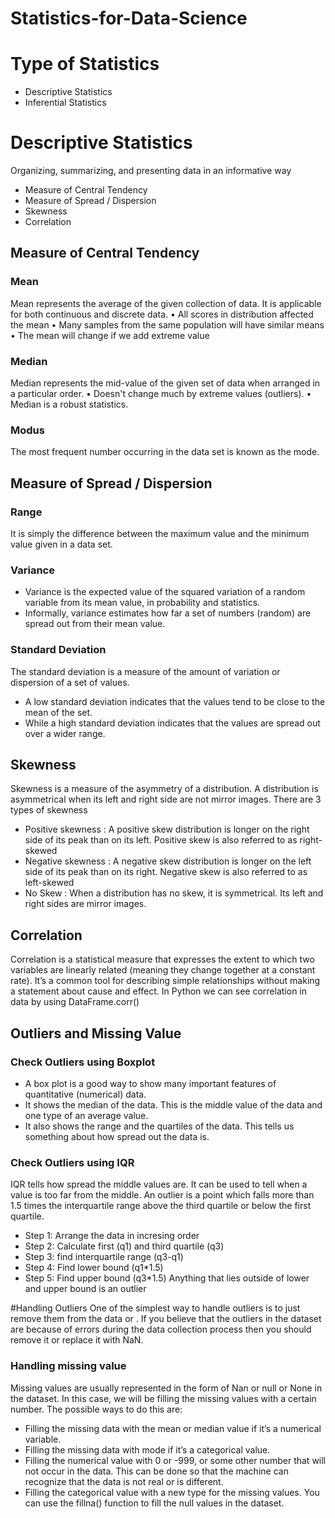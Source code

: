 # Statistics-for-Data-Science
# Type of Statistics
-	Descriptive Statistics
-	Inferential Statistics
# Descriptive Statistics
Organizing, summarizing, and presenting data in an informative way
-	Measure of Central Tendency
-	Measure of Spread / Dispersion
-	Skewness
-	Correlation
## Measure of Central Tendency
### Mean
Mean represents the average of the given collection of data. It is applicable for both continuous and discrete data.
•	All scores in distribution affected the mean
•	Many samples from the same population will have similar means
•	The mean will change if we add extreme value
### Median
Median represents the mid-value of the given set of data when arranged in a particular order.
•	Doesn't change much by extreme values (outliers).
•	Median is a robust statistics.
### Modus
The most frequent number occurring in the data set is known as the mode.
## Measure of Spread / Dispersion
### Range
It is simply the difference between the maximum value and the minimum value given in a data set.
### Variance
-	Variance is the expected value of the squared variation of a random variable from its mean value, in probability and statistics.
-	Informally, variance estimates how far a set of numbers (random) are spread out from their mean value.
### Standard Deviation
The standard deviation is a measure of the amount of variation or dispersion of a set of values.
-	A low standard deviation indicates that the values tend to be close to the mean of the set.
-	While a high standard deviation indicates that the values are spread out over a wider range.
## Skewness
Skewness is a measure of the asymmetry of a distribution. A distribution is asymmetrical when its left and right side are not mirror images.
There are 3 types of skewness
- Positive skewness : A positive skew distribution is longer on the right side of its peak than on its left. Positive skew is also referred to as right-skewed
- Negative skewness : A negative skew distribution is longer on the left side of its peak than on its right. Negative skew is also referred to as left-skewed
- No Skew : When a distribution has no skew, it is symmetrical. Its left and right sides are mirror images.
## Correlation
Correlation is a statistical measure that expresses the extent to which two variables are linearly related (meaning they change together at a constant rate). It’s a common tool for describing simple relationships without making a statement about cause and effect.
In Python we can see correlation in data by using DataFrame.corr()

## Outliers and Missing Value
### Check Outliers using Boxplot
- A box plot is a good way to show many important features of quantitative (numerical) data.
- It shows the median of the data. This is the middle value of the data and one type of an average value.
- It also shows the range and the quartiles of the data. This tells us something about how spread out the data is.

### Check Outliers using IQR
IQR tells how spread the middle values are. It can be used to tell when a value is too far from the middle. 
An outlier is a point which falls more than 1.5 times the interquartile range above the third quartile or below the first quartile. 
- Step 1: Arrange the data in incresing order
- Step 2: Calculate first (q1) and third quartile (q3) 
- Step 3: find interquartile range (q3-q1)
- Step 4: Find lower bound (q1*1.5)
- Step 5: Find upper bound (q3*1.5)
Anything that lies outside of lower and upper bound is an outlier

#Handling Outliers
One of the simplest way to handle outliers is to just remove them from the data or . If you believe that the outliers in the dataset are because of errors during the data collection process then you should remove it or replace it with NaN.

### Handling missing value
Missing values are usually represented in the form of Nan or null or None in the dataset.
In this case, we will be filling the missing values with a certain number. The possible ways to do this are:
- Filling the missing data with the mean or median value if it’s a numerical variable.
- Filling the missing data with mode if it’s a categorical value.
- Filling the numerical value with 0 or -999, or some other number that will not occur in the data. This can be done so that the machine can recognize that the data is not real or is different.
- Filling the categorical value with a new type for the missing values.
You can use the fillna() function to fill the null values in the dataset.
